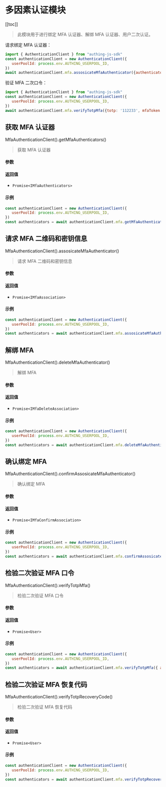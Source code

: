 
# 多因素认证模块

[[toc]]

> 此模块用于进行绑定 MFA 认证器、解绑 MFA 认证器、用户二次认证。

请求绑定 MFA 认证器：

```javascript
import { AuthenticationClient } from "authing-js-sdk"
const authenticationClient = new AuthenticationClient({
   userPoolId: process.env.AUTHING_USERPOOL_ID,
})
await authenticationClient.mfa.assosicateMfaAuthenticator({authenticatorType: 'totp'})
```

验证 MFA 二次口令：

```javascript
import { AuthenticationClient } from "authing-js-sdk"
const authenticationClient = new AuthenticationClient({
   userPoolId: process.env.AUTHING_USERPOOL_ID,
})
await authenticationClient.mfa.verifyTotpMfa({totp: '112233', mfaToken: 'xxx'})
```





## 获取 MFA 认证器

MfaAuthenticationClient().getMfaAuthenticators()

> 获取 MFA 认证器


#### 参数



#### 返回值

-  `Promise<IMfaAuthenticators>` 

#### 示例

```javascript
const authenticationClient = new AuthenticationClient({
   userPoolId: process.env.AUTHING_USERPOOL_ID,
})
const authenticators = await authenticationClient.mfa.getMfaAuthenticators({ type: 'totp' })
```
      

## 请求 MFA 二维码和密钥信息

MfaAuthenticationClient().assosicateMfaAuthenticator()

> 请求 MFA 二维码和密钥信息


#### 参数



#### 返回值

-  `Promise<IMfaAssociation>` 

#### 示例

```javascript
const authenticationClient = new AuthenticationClient({
   userPoolId: process.env.AUTHING_USERPOOL_ID,
})
const authenticators = await authenticationClient.mfa.assosicateMfaAuthenticator({ authenticatorType: 'totp' })
```
      

## 解绑 MFA

MfaAuthenticationClient().deleteMfaAuthenticator()

> 解绑 MFA


#### 参数



#### 返回值

-  `Promise<IMfaDeleteAssociation>` 

#### 示例

```javascript
const authenticationClient = new AuthenticationClient({
   userPoolId: process.env.AUTHING_USERPOOL_ID,
})
const authenticators = await authenticationClient.mfa.deleteMfaAuthenticator()
```
      

## 确认绑定 MFA

MfaAuthenticationClient().confirmAssosicateMfaAuthenticator()

> 确认绑定 MFA


#### 参数



#### 返回值

-  `Promise<IMfaConfirmAssociation>` 

#### 示例

```javascript
const authenticationClient = new AuthenticationClient({
   userPoolId: process.env.AUTHING_USERPOOL_ID,
})
const authenticators = await authenticationClient.mfa.confirmAssosicateMfaAuthenticator({ authenticatorType: 'totp', totp: '112233' })
```
      

## 检验二次验证 MFA 口令

MfaAuthenticationClient().verifyTotpMfa()

> 检验二次验证 MFA 口令


#### 参数



#### 返回值

-  `Promise<User>` 

#### 示例

```javascript
const authenticationClient = new AuthenticationClient({
   userPoolId: process.env.AUTHING_USERPOOL_ID,
})
const authenticators = await authenticationClient.mfa.verifyTotpMfa({ authenticatorType: 'totp', totp: '112233' })
```
      

## 检验二次验证 MFA 恢复代码

MfaAuthenticationClient().verifyTotpRecoveryCode()

> 检验二次验证 MFA 恢复代码


#### 参数



#### 返回值

-  `Promise<User>` 

#### 示例

```javascript
const authenticationClient = new AuthenticationClient({
   userPoolId: process.env.AUTHING_USERPOOL_ID,
})
const authenticators = await authenticationClient.mfa.verifyTotpRecoveryCode({ authenticatorType: 'totp', totp: '112233' })
```
      